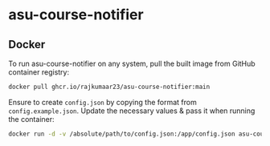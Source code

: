 # asu-course-notifier

## Docker

To run asu-course-notifier on any system, pull the built image from GitHub container registry:


```bash
docker pull ghcr.io/rajkumaar23/asu-course-notifier:main
```

Ensure to create `config.json` by copying the format from `config.example.json`. Update the necessary values & pass it when running the container:
```bash
docker run -d -v /absolute/path/to/config.json:/app/config.json asu-course-notifier
```
